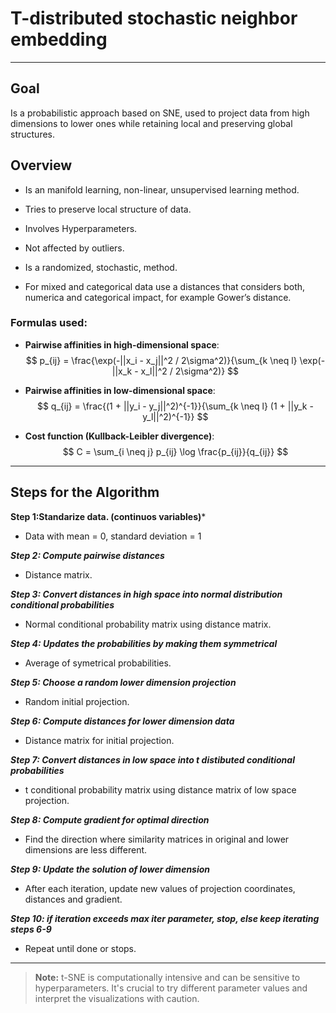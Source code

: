 # T-distributed stochastic neighbor embedding
---

## Goal

Is a probabilistic approach based on SNE, used to project data from high dimensions to lower ones while retaining local and preserving global structures.

## Overview

- Is an manifold learning, non-linear, unsupervised learning method.

- Tries to preserve local structure of data.

- Involves Hyperparameters.

- Not affected by outliers.

- Is a randomized, stochastic, method.

- For mixed and categorical data use a distances that considers both, numerica and categorical impact, for example Gower’s distance.


### Formulas used:
- **Pairwise affinities in high-dimensional space**: 
    $$ p_{ij} = \frac{\exp(-||x_i - x_j||^2 / 2\sigma^2)}{\sum_{k \neq l} \exp(-||x_k - x_l||^2 / 2\sigma^2)} $$

- **Pairwise affinities in low-dimensional space**: 
    $$ q_{ij} = \frac{(1 + ||y_i - y_j||^2)^{-1}}{\sum_{k \neq l} (1 + ||y_k - y_l||^2)^{-1}} $$

- **Cost function (Kullback-Leibler divergence)**: 
    $$ C = \sum_{i \neq j} p_{ij} \log \frac{p_{ij}}{q_{ij}} $$

---

## Steps for the Algorithm

**Step 1:Standarize data. (continuos variables)***

- Data with mean = 0, standard deviation = 1
  
***Step 2: Compute pairwise distances***

- Distance matrix.

***Step 3: Convert distances in high space into normal distribution conditional probabilities***

- Normal conditional probability matrix using distance matrix.

***Step 4: Updates the probabilities by making them symmetrical***

- Average of symetrical probabilities.

***Step 5: Choose a random lower dimension projection***

- Random initial projection.

***Step 6: Compute distances for lower dimension data***

- Distance matrix for initial projection.

***Step 7: Convert distances in low space into t distibuted conditional probabilities***

- t conditional probability matrix using distance matrix of low space projection.

***Step 8: Compute gradient for optimal direction***

- Find the direction where similarity matrices in original and lower dimensions are less different.

***Step 9: Update the solution of lower dimension***

- After each iteration, update new values of projection coordinates, distances and gradient.

***Step 10: if iteration exceeds max iter parameter, stop, else keep iterating steps 6-9***

- Repeat until done or stops.

---

> **Note:** t-SNE is computationally intensive and can be sensitive to hyperparameters. It's crucial to try different parameter values and interpret the visualizations with caution.
